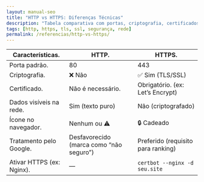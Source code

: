 ```yaml
---
layout: manual-seo
title: "HTTP vs HTTPS: Diferenças Técnicas"
description: "Tabela comparativa com portas, criptografia, certificados e mais — sem enfeites."
tags: [http, https, tls, ssl, segurança, rede]
permalink: /referencias/http-vs-https/
---
```




<section class="post-content">



<table class="evergreen-table">
  <thead>
    <tr>
      <th>Características.</th>
      <th>HTTP.</th>
      <th>HTTPS.</th>
    </tr>
  </thead>
  <tbody>
    <tr>
      <td data-label="Característica">Porta padrão.</td>
      <td data-label="HTTP">80</td>
      <td data-label="HTTPS">443</td>
    </tr>
    <tr>
      <td data-label="Característica">Criptografia.</td>
      <td data-label="HTTP">❌ Não</td>
      <td data-label="HTTPS">✅ Sim (TLS/SSL)</td>
    </tr>
    <tr>
      <td data-label="Característica">Certificado.</td>
      <td data-label="HTTP">Não é necessário.</td>
      <td data-label="HTTPS">Obrigatório. (ex: Let’s Encrypt)</td>
    </tr>
    <tr>
      <td data-label="Característica">Dados visíveis na rede.</td>
      <td data-label="HTTP">Sim (texto puro)</td>
      <td data-label="HTTPS">Não (criptografado)</td>
    </tr>
    <tr>
      <td data-label="Característica">Ícone no navegador.</td>
      <td data-label="HTTP">Nenhum ou ⚠️</td>
      <td data-label="HTTPS">🔒 Cadeado</td>
    </tr>
    <tr>
      <td data-label="Característica">Tratamento pelo Google.</td>
      <td data-label="HTTP">Desfavorecido (marca como “não seguro”)</td>
      <td data-label="HTTPS">Preferido (requisito para ranking)</td>
    </tr>
    <tr>
      <td data-label="Característica">Ativar HTTPS (ex: Nginx).</td>
      <td data-label="HTTP">—</td>
      <td data-label="HTTPS"><code>certbot --nginx -d seu.site</code></td>
    </tr>
  </tbody>
</table>

</section>
